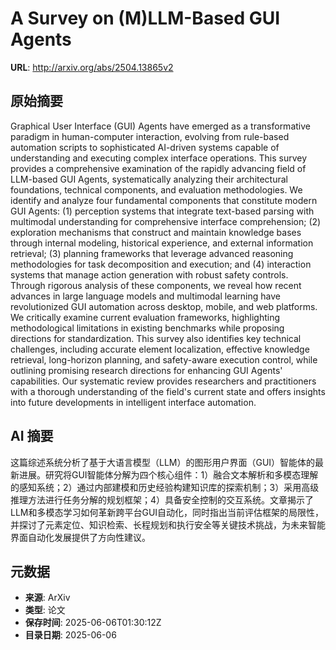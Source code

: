 # A Survey on (M)LLM-Based GUI Agents

**URL**: http://arxiv.org/abs/2504.13865v2

## 原始摘要

Graphical User Interface (GUI) Agents have emerged as a transformative
paradigm in human-computer interaction, evolving from rule-based automation
scripts to sophisticated AI-driven systems capable of understanding and
executing complex interface operations. This survey provides a comprehensive
examination of the rapidly advancing field of LLM-based GUI Agents,
systematically analyzing their architectural foundations, technical components,
and evaluation methodologies. We identify and analyze four fundamental
components that constitute modern GUI Agents: (1) perception systems that
integrate text-based parsing with multimodal understanding for comprehensive
interface comprehension; (2) exploration mechanisms that construct and maintain
knowledge bases through internal modeling, historical experience, and external
information retrieval; (3) planning frameworks that leverage advanced reasoning
methodologies for task decomposition and execution; and (4) interaction systems
that manage action generation with robust safety controls. Through rigorous
analysis of these components, we reveal how recent advances in large language
models and multimodal learning have revolutionized GUI automation across
desktop, mobile, and web platforms. We critically examine current evaluation
frameworks, highlighting methodological limitations in existing benchmarks
while proposing directions for standardization. This survey also identifies key
technical challenges, including accurate element localization, effective
knowledge retrieval, long-horizon planning, and safety-aware execution control,
while outlining promising research directions for enhancing GUI Agents'
capabilities. Our systematic review provides researchers and practitioners with
a thorough understanding of the field's current state and offers insights into
future developments in intelligent interface automation.


## AI 摘要

这篇综述系统分析了基于大语言模型（LLM）的图形用户界面（GUI）智能体的最新进展。研究将GUI智能体分解为四个核心组件：1）融合文本解析和多模态理解的感知系统；2）通过内部建模和历史经验构建知识库的探索机制；3）采用高级推理方法进行任务分解的规划框架；4）具备安全控制的交互系统。文章揭示了LLM和多模态学习如何革新跨平台GUI自动化，同时指出当前评估框架的局限性，并探讨了元素定位、知识检索、长程规划和执行安全等关键技术挑战，为未来智能界面自动化发展提供了方向性建议。

## 元数据

- **来源**: ArXiv
- **类型**: 论文
- **保存时间**: 2025-06-06T01:30:12Z
- **目录日期**: 2025-06-06
